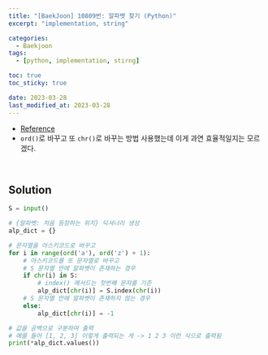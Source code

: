 ```yaml
---
title: "[BaekJoon] 10809번: 알파벳 찾기 (Python)"
excerpt: "implementation, string"

categories:
  - Baekjoon
tags:
  - [python, implementation, stirng]

toc: true
toc_sticky: true

date: 2023-03-28
last_modified_at: 2023-03-28
---
```


- [Reference](https://www.acmicpc.net/problem/10809)
- `ord()`로 바꾸고 또 `chr()`로 바꾸는 방법 사용했는데 이게 과연 효율적일지는 모르겠다.

<br>

## Solution

```python
S = input()

# {알파벳: 처음 등장하는 위치} 딕셔너리 생성
alp_dict = {}

# 문자열을 아스키코드로 바꾸고
for i in range(ord('a'), ord('z') + 1):
    # 아스키코드를 또 문자열로 바꾸고
    # S 문자열 안에 알파벳이 존재하는 경우
    if chr(i) in S:
        # index() 메서드는 첫번째 문자를 기준
        alp_dict[chr(i)] = S.index(chr(i))
    # S 문자열 안에 알파벳이 존재하지 않는 경우
    else:
        alp_dict[chr(i)] = -1

# 값을 공백으로 구분하여 출력
# 예를 들어 [1, 2, 3] 이렇게 출력되는 게 -> 1 2 3 이런 식으로 출력됨
print(*alp_dict.values())
```